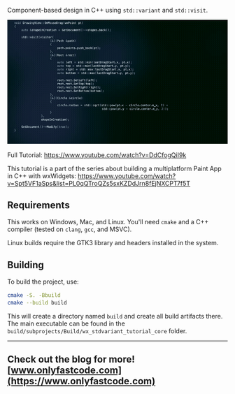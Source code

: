 Component-based design in C++ using `std::variant` and `std::visit`.

[![Video](/output.gif)](https://www.youtube.com/watch?v=DdCfogQiI9k)

Full Tutorial: https://www.youtube.com/watch?v=DdCfogQiI9k

This tutorial is a part of the series about building a multiplatform Paint App in C++ with wxWidgets: https://www.youtube.com/watch?v=Spt5VF1aSps&list=PL0qQTroQZs5sxKZDdJrn8fEjNXCPT7f5T

## Requirements

This works on Windows, Mac, and Linux. You'll need `cmake` and a C++ compiler (tested on `clang`, `gcc`, and MSVC).

Linux builds require the GTK3 library and headers installed in the system.

## Building

To build the project, use:

```bash
cmake -S. -Bbuild
cmake --build build
```

This will create a directory named `build` and create all build artifacts there. The main executable can be found in the `build/subprojects/Build/wx_stdvariant_tutorial_core` folder.

---
Check out the blog for more! [www.onlyfastcode.com](https://www.onlyfastcode.com)
---

